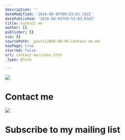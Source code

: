 ```yaml
---
description: ''
dateModified: '2016-08-05T09:53:03.192Z'
datePublished: '2016-08-05T09:53:03.834Z'
title: Contact me
author: []
publisher: {}
via: {}
sourcePath: _posts/2016-08-05-contact-me.md
hasPage: true
starred: false
url: contact-me/index.html
_type: Blurb

---
```

![](https://the-grid-user-content.s3-us-west-2.amazonaws.com/091f80b7-62d1-49b9-bbf8-b06c96ae20c7.jpg)

# Contact me
![](https://the-grid-user-content.s3-us-west-2.amazonaws.com/fbb5a2b7-053d-4844-8918-449fc4323ab5.jpg)

# Subscribe to my mailing list